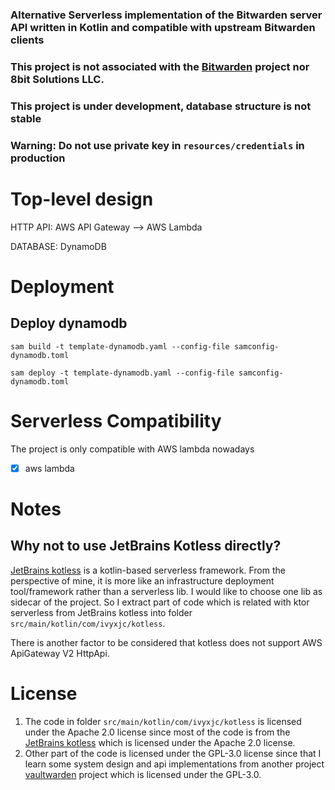 ### Alternative Serverless implementation of the Bitwarden server API written in Kotlin and compatible with upstream Bitwarden clients

### **This project is not associated with the [Bitwarden](https://bitwarden.com/) project nor 8bit Solutions LLC.**

### **This project is under development, database structure is not stable**

### **Warning: Do not use private key in `resources/credentials` in production**

# Top-level design

HTTP API: AWS API Gateway --> AWS Lambda

DATABASE: DynamoDB

# Deployment

## Deploy dynamodb

```shell
sam build -t template-dynamodb.yaml --config-file samconfig-dynamodb.toml

sam deploy -t template-dynamodb.yaml --config-file samconfig-dynamodb.toml
```

# Serverless Compatibility

The project is only compatible with AWS lambda nowadays

- [x] aws lambda

# Notes

## Why not to use JetBrains Kotless directly?

[JetBrains kotless](https://github.com/JetBrains/kotless) is a kotlin-based serverless framework.
From the perspective of mine, it is more like an infrastructure deployment tool/framework rather than a serverless
lib. I would like to choose one lib as sidecar of the project. So I extract part of code which is related with ktor
serverless from JetBrains kotless into folder `src/main/kotlin/com/ivyxjc/kotless`.

There is another factor to be considered that kotless does not support AWS ApiGateway V2 HttpApi.

# License

1. The code in folder `src/main/kotlin/com/ivyxjc/kotless` is licensed under the Apache 2.0 license since most of the
   code is from the [JetBrains kotless](https://github.com/JetBrains/kotless) which is licensed under the Apache 2.0
   license.
2. Other part of the code is licensed under the GPL-3.0 license since that I learn some system design and api
   implementations
   from another project [vaultwarden](https://github.com/dani-garcia/vaultwarden) project which is licensed under the
   GPL-3.0.